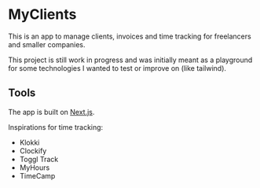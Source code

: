 # MyClients

This is an app to manage clients, invoices and time tracking for freelancers and smaller companies.

This project is still work in progress and was initially meant as a playground for some technologies I wanted to test or improve on (like tailwind).

## Tools

The app is built on [Next.js](https://nextjs.org).

Inspirations for time tracking:

- Klokki
- Clockify
- Toggl Track
- MyHours
- TimeCamp
